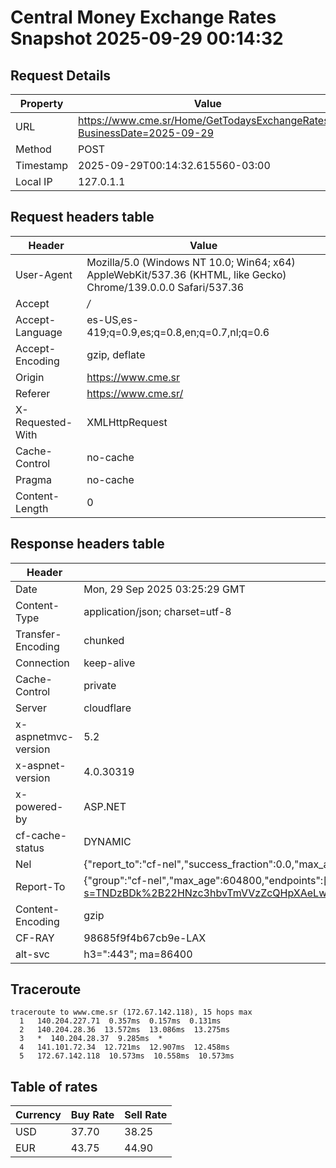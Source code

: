 # Central Money Exchange Rates Snapshot 2025-09-29 00:14:32
## Request Details

| Property | Value |
|----------|-------|
| URL | https://www.cme.sr/Home/GetTodaysExchangeRates/?BusinessDate=2025-09-29 |
| Method | POST |
| Timestamp | 2025-09-29T00:14:32.615560-03:00 |
| Local IP | 127.0.1.1 |
    
## Request headers table

| Header | Value |
|--------|-------|
| User-Agent | Mozilla/5.0 (Windows NT 10.0; Win64; x64) AppleWebKit/537.36 (KHTML, like Gecko) Chrome/139.0.0.0 Safari/537.36 |
| Accept | */* |
| Accept-Language | es-US,es-419;q=0.9,es;q=0.8,en;q=0.7,nl;q=0.6 |
| Accept-Encoding | gzip, deflate |
| Origin | https://www.cme.sr |
| Referer | https://www.cme.sr/ |
| X-Requested-With | XMLHttpRequest |
| Cache-Control | no-cache |
| Pragma | no-cache |
| Content-Length | 0 |

    
## Response headers table
| Header | Value |
|--------|-------|
| Date | Mon, 29 Sep 2025 03:25:29 GMT |
| Content-Type | application/json; charset=utf-8 |
| Transfer-Encoding | chunked |
| Connection | keep-alive |
| Cache-Control | private |
| Server | cloudflare |
| x-aspnetmvc-version | 5.2 |
| x-aspnet-version | 4.0.30319 |
| x-powered-by | ASP.NET |
| cf-cache-status | DYNAMIC |
| Nel | {"report_to":"cf-nel","success_fraction":0.0,"max_age":604800} |
| Report-To | {"group":"cf-nel","max_age":604800,"endpoints":[{"url":"https://a.nel.cloudflare.com/report/v4?s=TNDzBDk%2B22HNzc3hbvTmVVzZcQHpXAeLwwJIyx5m8No%2BXExAAQfhb0t9fXsIvhXUQwsYLlN3dl3I6WlKCvUEHlYv%2F%2FVqed%2Fhldc%3D"}]} |
| Content-Encoding | gzip |
| CF-RAY | 98685f9f4b67cb9e-LAX |
| alt-svc | h3=":443"; ma=86400 |

## Traceroute 

```
traceroute to www.cme.sr (172.67.142.118), 15 hops max
  1   140.204.227.71  0.357ms  0.157ms  0.131ms 
  2   140.204.28.36  13.572ms  13.086ms  13.275ms 
  3   *  140.204.28.37  9.285ms  * 
  4   141.101.72.34  12.721ms  12.907ms  12.458ms 
  5   172.67.142.118  10.573ms  10.558ms  10.573ms 

```


## Table of rates

| Currency | Buy Rate | Sell Rate |
|----------|----------|-----------|
| USD | 37.70 | 38.25 |
| EUR | 43.75 | 44.90 |
